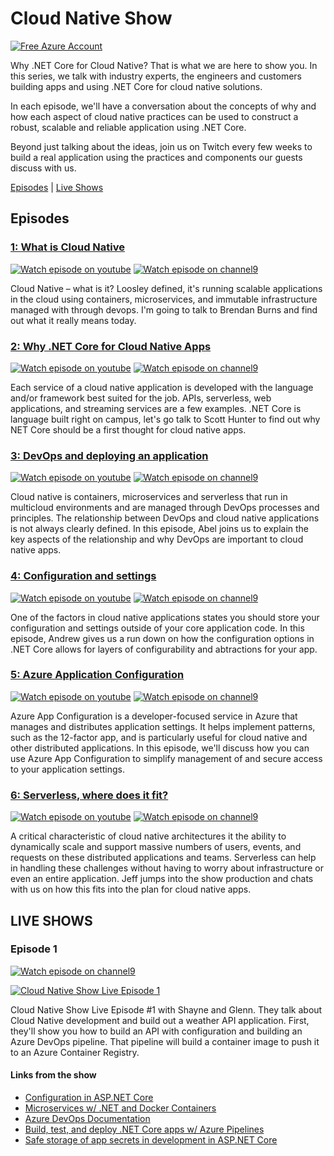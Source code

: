 # Cloud Native Show
[![Free Azure Account](https://img.shields.io/badge/Free%20Azure-Account-blue?logo=microsoft-azure)](https://aka.ms/cldntvshw/freeazure)

Why .NET Core for Cloud Native? That is what we are here to show you. In this series, we talk with industry experts, the engineers and customers building apps and using .NET Core for cloud native solutions.

In each episode, we'll have a conversation about the concepts of why and how each aspect of cloud native practices can be used to construct a robust, scalable and reliable application using .NET Core.

Beyond just talking about the ideas, join us on Twitch every few weeks to build a real application using the practices and components our guests discuss with us.

[Episodes](#episodes) | [Live Shows](#live-shows)

## Episodes

### [1: What is Cloud Native](./episodes/episode1-whatiscloudnative.md)
[![Watch episode on youtube](https://img.shields.io/badge/watcch%20episode%20on-YOUTUBE-red)](https://youtu.be/529riThVtfk)
[![Watch episode on channel9](https://img.shields.io/badge/watcch%20episode%20on-CH9-orange)](https://channel9.msdn.com/Shows/The-Cloud-Native-Show/What-is-Cloud-Native-Really?WT.mc_id=dotnet-0000-shboyer)

Cloud Native – what is it? Loosley defined, it's running scalable applications in the cloud using containers, microservices, and immutable infrastructure managed with through devops. I'm going to talk to Brendan Burns and find out what it really means today.

### [2: Why .NET Core for Cloud Native Apps](./episodesepisode2-whydotnetcore.md)
[![Watch episode on youtube](https://img.shields.io/badge/watcch%20episode%20on-YOUTUBE-red)](https://youtu.be/cL5aM9YSx18)
[![Watch episode on channel9](https://img.shields.io/badge/watcch%20episode%20on-CH9-orange)](https://channel9.msdn.com/Shows/The-Cloud-Native-Show/Why-NET-Core-for-building-Cloud-Native-Apps?WT.mc_id=dotnet-0000-shboyer)

Each service of a cloud native application is developed with the language and/or framework best suited for the job. APIs, serverless, web applications, and streaming services are a few examples. .NET Core is language built right on campus, let's go talk to Scott Hunter to find out why NET Core should be a first thought for cloud native apps.

### [3: DevOps and deploying an application](./episodes/episode3-devops.md)
[![Watch episode on youtube](https://img.shields.io/badge/watcch%20episode%20on-YOUTUBE-red)](https://youtu.be/Ztl3OB_DjCY)
[![Watch episode on channel9](https://img.shields.io/badge/watcch%20episode%20on-CH9-orange)](https://channel9.msdn.com/Shows/The-Cloud-Native-Show/Azure-DevOps-for-NET-Core--Cloud-Native-Apps?WT.mc_id=dotnet-0000-shboyer)

Cloud native is containers, microservices and serverless that run in multicloud environments and are managed through DevOps processes and principles. The relationship between DevOps and cloud native applications is not always clearly defined. In this episode, Abel joins us to explain the key aspects of the relationship and why DevOps are important to cloud native apps.

### [4: Configuration and settings](./episodes/episode4-dotnetcoreconfig.md)
[![Watch episode on youtube](https://img.shields.io/badge/watcch%20episode%20on-YOUTUBE-red)](https://youtu.be/LvA3YpGKX1c)
[![Watch episode on channel9](https://img.shields.io/badge/watcch%20episode%20on-CH9-orange)](https://channel9.msdn.com/Shows/The-Cloud-Native-Show/Cloud-Native-Configuration-and-Setting-in-ASPNET-Core?WT.mc_id=dotnet-0000-shboyer)

One of the factors in cloud native applications states you should store your configuration and settings outside of your core application code. In this episode, Andrew gives us a run down on how the configuration options in .NET Core allows for layers of configurability and abtractions for your app.

### [5: Azure Application Configuration](./episodes/episode5-azureappconfig.md)
[![Watch episode on youtube](https://img.shields.io/badge/watcch%20episode%20on-YOUTUBE-red)](https://youtu.be/DJqmA5PcfzE)
[![Watch episode on channel9](https://img.shields.io/badge/watcch%20episode%20on-CH9-orange)](https://channel9.msdn.com/Shows/The-Cloud-Native-Show/Azure-App-Configuration?WT.mc_id=dotnet-0000-shboyer)

Azure App Configuration is a developer-focused service in Azure that manages and distributes application settings. It helps implement patterns, such as the 12-factor app, and is particularly useful for cloud native and other distributed applications. In this episode, we'll discuss how you can use Azure App Configuration to simplify management of and secure access to your application settings.

### [6: Serverless, where does it fit?](./episodes/episode6-serverless.md)
[![Watch episode on youtube](https://img.shields.io/badge/watcch%20episode%20on-YOUTUBE-red)](https://youtu.be/1kIH5qnlJzk)
[![Watch episode on channel9](https://img.shields.io/badge/watcch%20episode%20on-CH9-orange)](https://channel9.msdn.com/Shows/The-Cloud-Native-Show/Where-Does-Serverless-Fit-in-Cloud-Native?WT.mc_id=dotnet-0000-shboyer)

A critical characteristic of cloud native architectures it the ability to dynamically scale and support massive numbers of users, events, and requests on these distributed applications and teams. Serverless can help in handling these challenges without having to worry about infrastructure or even an entire application. Jeff jumps into the show production and chats with us on how this fits into the plan for cloud native apps.

## LIVE SHOWS

### Episode 1

[![Watch episode on channel9](https://img.shields.io/badge/watcch%20episode%20on-CH9-orange)](https://channel9.msdn.com/Shows/The-Cloud-Native-Show/The-Cloud-Native-Show-LIVE-Ep-1?WT.mc_id=dotnet-0000-shboyer)

[![Cloud Native Show Live Episode 1](http://img.youtube.com/vi/yhhrs5ttGkY/0.jpg)](http://www.youtube.com/watch?v=yhhrs5ttGkY "Cloud Native Show Live Episode 1")

Cloud Native Show Live Episode #1 with Shayne and Glenn. They talk about Cloud Native development and build out a weather API application. First, they'll show you how to build an API with configuration and building an Azure DevOps pipeline. That pipeline will build a container image to push it to an Azure Container Registry.

#### Links from the show

* [Configuration in ASP.NET Core](https://docs.microsoft.com/aspnet/core/fundamentals/configuration/?view=aspnetcore-3.0&WT.mc_id=dotnet-0000-shboyer)
* [Microservices w/ .NET and Docker Containers](https://dotnet.microsoft.com/apps/aspnet/microservices?WT.mc_id=dotnet-0000-shboyer)
* [Azure DevOps Documentation](https://docs.microsoft.com/azure/devops/index?view=azure-devops&WT.mc_id=dotnet-0000-shboyer)
* [Build, test, and deploy .NET Core apps w/ Azure Pipelines](https://docs.microsoft.com/azure/devops/pipelines/ecosystems/dotnet-core?view=azure-devops&WT.mc_id=dotnet-0000-shboyer)
* [Safe storage of app secrets in development in ASP.NET Core](https://docs.microsoft.com/aspnet/core/security/app-secrets?view=aspnetcore-3.0&tabs=windows&WT.mc_id=dotnet-0000-shboyer)
